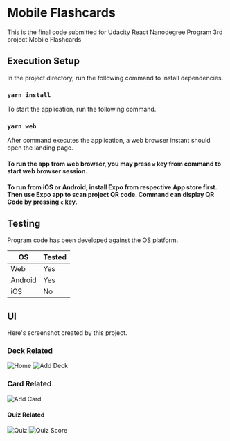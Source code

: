 # Mobile Flashcards

This is the final code submitted for Udacity React Nanodegree Program 3rd project Mobile Flashcards

## Execution Setup

In the project directory, run the following command to install dependencies.

### `yarn install`

To start the application, run the following command.

### `yarn web`

After command executes the application, a web browser instant should open the landing page.

#### To run the app from web browser, you may press `w` key from command to start web browser session.

#### To run from iOS or Android, install Expo from respective App store first. Then use Expo app to scan project QR code. Command can display QR Code by pressing `c` key.

## Testing

Program code has been developed against the OS platform.

| OS      | Tested |
| ------- | ------ |
| Web     | Yes    |
| Android | Yes    |
| iOS     | No     |

## UI

Here's screenshot created by this project.

### Deck Related

![Home](assets/home.jpg?raw=true "Home")
![Add Deck](assets/add-new-deck.jpg?raw=true "Add Deck")

### Card Related

![Add Card](assets/add-new-card.jpg?raw=true "Add Card")

#### Quiz Related

![Quiz](assets/quiz.jpg?raw=true "Quiz")
![Quiz Score](assets/quiz-score.jpg?raw=true "Quiz Score")
